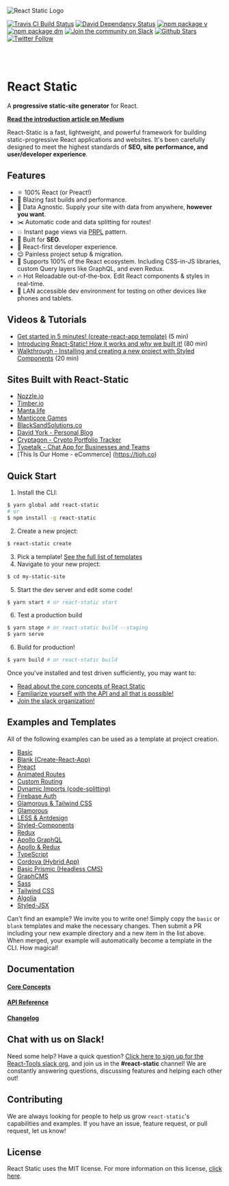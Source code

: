 ![React Static Logo](https://github.com/nozzle/react-static/raw/master/media/logo.png)

[![Travis CI Build Status](https://travis-ci.org/nozzle/react-static.svg?branch=master)](https://travis-ci.org/nozzle/react-static) [![David Dependancy Status](https://david-dm.org/nozzle/react-static.svg)](https://david-dm.org/nozzle/react-static) [![npm package v](https://img.shields.io/npm/v/react-static.svg)](https://www.npmjs.org/package/react-static) [![npm package dm](https://img.shields.io/npm/dm/react-static.svg)](https://npmjs.com/package/react-static) [![Join the community on Slack](https://img.shields.io/badge/slack-react--chat-blue.svg)](https://react-chat-signup.herokuapp.com/) [![Github Stars](https://img.shields.io/github/stars/nozzle/react-static.svg?style=social&label=Star)](https://github.com/nozzle/react-static) [![Twitter Follow](https://img.shields.io/twitter/follow/nozzleio.svg?style=social&label=Follow)](https://twitter.com/nozzleio)

<br>
<br>

# React Static
A **progressive static-site generator** for React.

[**Read the introduction article on Medium**](https://medium.com/@tannerlinsley/%EF%B8%8F-introducing-react-static-a-progressive-static-site-framework-for-react-3470d2a51ebc)

React-Static is a fast, lightweight, and powerful framework for building static-progressive React applications and websites. It's been carefully designed to meet the highest standards of **SEO, site performance, and user/developer experience**.

## Features
- ⚛️ 100% React (or Preact!)
- 🚀 Blazing fast builds and performance.
- 🚚 Data Agnostic. Supply your site with data from anywhere, **however you want**.
- ✂️ Automatic code and data splitting for routes!
- 💥 Instant page views via [PRPL](https://developers.google.com/web/fundamentals/performance/prpl-pattern/) pattern.
- 🎯 Built for **SEO**.
- 🥇 React-first developer experience.
- 😌 Painless project setup & migration.
- 💯 Supports 100% of the React ecosystem. Including CSS-in-JS libraries, custom Query layers like GraphQL, and even Redux.
- 🔥 Hot Reloadable out-of-the-box. Edit React components & styles in real-time.
- 📲 LAN accessible dev environment for testing on other devices like phones and tablets.

## Videos & Tutorials
- [Get started in 5 minutes! (create-react-app template)](https://youtu.be/1pBzh7IM1s8) (5 min)
- [Introducing React-Static! How it works and why we built it!](https://www.youtube.com/watch?v=OqbJ5swVpDQ) (80 min)
- [Walkthrough - Installing and creating a new project with Styled Components](https://www.youtube.com/watch?v=KvlTVZPlmgs) (20 min)

## Sites Built with React-Static
- [Nozzle.io](https://nozzle.io)
- [Timber.io](https://timber.io)
- [Manta.life](https://manta.life)
- [Manticore Games](http://manticoregames.com)
- [BlackSandSolutions.co](https://www.blacksandsolutions.co)
- [David York - Personal Blog](http://davideyork.com)
- [Cryptagon - Crypto Portfolio Tracker](https://cryptagon.io "Crypto Portfolio Tracker")
- [Typetalk - Chat App for Businesses and Teams](https://www.typetalk.com "Chat App for Businesses and Teams")
- [This Is Our Home - eCommerce] (https://tioh.co)

## Quick Start

1. Install the CLI:
  ```bash
  $ yarn global add react-static
  # or
  $ npm install -g react-static
  ```
2. Create a new project:
  ```bash
  $ react-static create
  ```
3. Pick a template! [See the full list of templates](#examples-and-templates)
4. Navigate to your new project:
  ```bash
  $ cd my-static-site
  ```
5. Start the dev server and edit some code!
  ```bash
  $ yarn start # or react-static start
  ```
6. Test a production build
  ```bash
  $ yarn stage # or react-static build --staging
  $ yarn serve

  ```
6. Build for production!
  ```bash
  $ yarn build # or react-static build
  ```

Once you've installed and test driven sufficiently, you may want to:
- [Read about the core concepts of React Static](/docs/concepts.md)
- [Familiarize yourself with the API and all that is possible!](/docs/api.md)
- [Join the slack organization!](https://react-chat-signup.herokuapp.com)

## Examples and Templates
All of the following examples can be used as a template at project creation.

- [Basic](https://github.com/nozzle/react-static/tree/master/examples/basic)
- [Blank (Create-React-App)](https://github.com/nozzle/react-static/tree/master/examples/blank)
- [Preact](https://github.com/nozzle/react-static/tree/master/examples/preact)
- [Animated Routes](https://github.com/nozzle/react-static/tree/master/examples/animated-routes)
- [Custom Routing](https://github.com/nozzle/react-static/tree/master/examples/custom-routing)
- [Dynamic Imports (code-splitting)](https://github.com/nozzle/react-static/tree/master/examples/dynamic-imports)
- [Firebase Auth](https://github.com/nozzle/react-static/tree/master/examples/firebase-auth)
- [Glamorous & Tailwind CSS](https://github.com/nozzle/react-static/tree/master/examples/glamorous-tailwind)
- [Glamorous](https://github.com/nozzle/react-static/tree/master/examples/glamorous)
- [LESS & Antdesign](https://github.com/nozzle/react-static/tree/master/examples/less-antdesign)
- [Styled-Components](https://github.com/nozzle/react-static/tree/master/examples/styled-components)
- [Redux](https://github.com/nozzle/react-static/tree/master/examples/redux)
- [Apollo GraphQL](https://github.com/nozzle/react-static/tree/master/examples/apollo)
- [Apollo & Redux](https://github.com/nozzle/react-static/tree/master/examples/apollo-redux)
- [TypeScript](https://github.com/nozzle/react-static/tree/master/examples/typescript)
- [Cordova (Hybrid App)](https://github.com/nozzle/react-static/tree/master/examples/cordova)
- [Basic Prismic (Headless CMS)](https://github.com/nozzle/react-static/tree/master/examples/basic-prismic)
- [GraphCMS](https://github.com/nozzle/react-static/tree/master/examples/graphql-request)
- [Sass](https://github.com/nozzle/react-static/tree/master/examples/sass)
- [Tailwind CSS](https://github.com/nozzle/react-static/tree/master/examples/tailwindcss)
- [Algolia](https://github.com/nozzle/react-static/tree/master/examples/algolia)
- [Styled-JSX](https://github.com/nozzle/react-static/tree/master/examples/styled-jsx)


Can't find an example? We invite you to write one! Simply copy the `basic` or `blank` templates and make the necessary changes. Then submit a PR including your new example directory and a new item in the list above. When merged, your example will automatically become a template in the CLI. How magical!

## Documentation
#### [Core Concepts](/docs/concepts.md)
#### [API Reference](/docs/api.md)
#### [Changelog](/CHANGELOG.md)

## Chat with us on Slack!
Need some help? Have a quick question? [Click here to sign up for the React-Tools slack org](https://react-chat-signup.herokuapp.com), and join us in the **#react-static** channel! We are constantly answering questions, discussing features and helping each other out!

## Contributing
We are always looking for people to help us grow `react-static`'s capabilities and examples. If you have an issue, feature request, or pull request, let us know!

## License
React Static uses the MIT license. For more information on this license, [click here](https://github.com/nozzle/react-static/blob/master/LICENSE).
